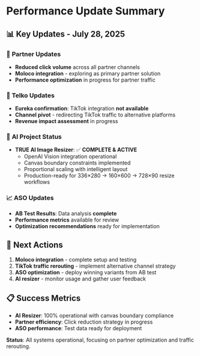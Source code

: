 # Performance Update Summary

## 📊 Key Updates - July 28, 2025

### 🤝 **Partner Updates**
- **Reduced click volume** across all partner channels
- **Moloco integration** - exploring as primary partner solution
- **Performance optimization** in progress for partner traffic

### 📱 **Telko Updates**
- **Eureka confirmation**: TikTok integration **not available**
- **Channel pivot** - redirecting TikTok traffic to alternative platforms
- **Revenue impact assessment** in progress

### 🤖 **AI Project Status**
- **TRUE AI Image Resizer**: ✅ **COMPLETE & ACTIVE**
  - OpenAI Vision integration operational
  - Canvas boundary constraints implemented
  - Proportional scaling with intelligent layout
  - Production-ready for 336×280 → 160×600 → 728×90 resize workflows

### 📈 **ASO Updates**
- **AB Test Results**: Data analysis **complete**
- **Performance metrics** available for review
- **Optimization recommendations** ready for implementation

## 🎯 **Next Actions**
1. **Moloco integration** - complete setup and testing
2. **TikTok traffic rerouting** - implement alternative channel strategy
3. **ASO optimization** - deploy winning variants from AB test
4. **AI resizer** - monitor usage and gather user feedback

## 📋 **Success Metrics**
- **AI Resizer**: 100% operational with canvas boundary compliance
- **Partner efficiency**: Click reduction strategy in progress
- **ASO performance**: Test data ready for deployment

**Status**: All systems operational, focusing on partner optimization and traffic rerouting.